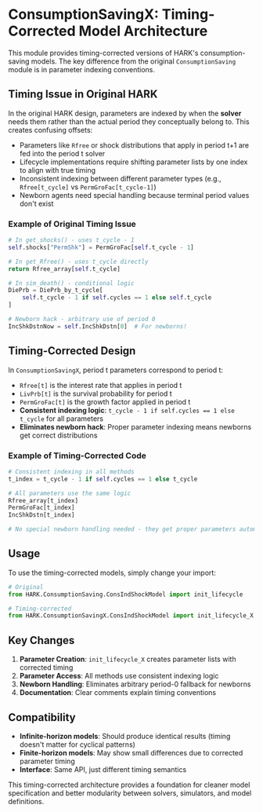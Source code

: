 # ConsumptionSavingX: Timing-Corrected Model Architecture

This module provides timing-corrected versions of HARK's consumption-saving models. The key difference from the original `ConsumptionSaving` module is in parameter indexing conventions.

## Timing Issue in Original HARK

In the original HARK design, parameters are indexed by when the **solver** needs them rather than the actual period they conceptually belong to. This creates confusing offsets:

- Parameters like `Rfree` or shock distributions that apply in period t+1 are fed into the period t solver
- Lifecycle implementations require shifting parameter lists by one index to align with true timing
- Inconsistent indexing between different parameter types (e.g., `Rfree[t_cycle]` vs `PermGroFac[t_cycle-1]`)
- Newborn agents need special handling because terminal period values don't exist

### Example of Original Timing Issue

```python
# In get_shocks() - uses t_cycle - 1
self.shocks["PermShk"] = PermGroFac[self.t_cycle - 1]  

# In get_Rfree() - uses t_cycle directly  
return Rfree_array[self.t_cycle]

# In sim_death() - conditional logic
DiePrb = DiePrb_by_t_cycle[
    self.t_cycle - 1 if self.cycles == 1 else self.t_cycle
]

# Newborn hack - arbitrary use of period 0
IncShkDstnNow = self.IncShkDstn[0]  # For newborns!
```

## Timing-Corrected Design

In `ConsumptionSavingX`, period t parameters correspond to period t:

- `Rfree[t]` is the interest rate that applies in period t
- `LivPrb[t]` is the survival probability for period t  
- `PermGroFac[t]` is the growth factor applied in period t
- **Consistent indexing logic**: `t_cycle - 1 if self.cycles == 1 else t_cycle` for all parameters
- **Eliminates newborn hack**: Proper parameter indexing means newborns get correct distributions

### Example of Timing-Corrected Code

```python
# Consistent indexing in all methods
t_index = t_cycle - 1 if self.cycles == 1 else t_cycle

# All parameters use the same logic
Rfree_array[t_index]
PermGroFac[t_index] 
IncShkDstn[t_index]

# No special newborn handling needed - they get proper parameters automatically
```

## Usage

To use the timing-corrected models, simply change your import:

```python
# Original
from HARK.ConsumptionSaving.ConsIndShockModel import init_lifecycle

# Timing-corrected  
from HARK.ConsumptionSavingX.ConsIndShockModel import init_lifecycle_X
```

## Key Changes

1. **Parameter Creation**: `init_lifecycle_X` creates parameter lists with corrected timing
2. **Parameter Access**: All methods use consistent indexing logic
3. **Newborn Handling**: Eliminates arbitrary period-0 fallback for newborns
4. **Documentation**: Clear comments explain timing conventions

## Compatibility

- **Infinite-horizon models**: Should produce identical results (timing doesn't matter for cyclical patterns)
- **Finite-horizon models**: May show small differences due to corrected parameter timing
- **Interface**: Same API, just different timing semantics

This timing-corrected architecture provides a foundation for cleaner model specification and better modularity between solvers, simulators, and model definitions.